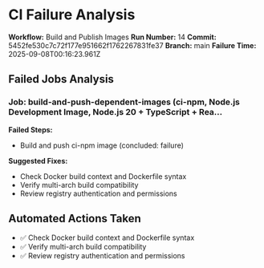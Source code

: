 # CI Failure Analysis

**Workflow:** Build and Publish Images
**Run Number:** 14
**Commit:** 5452fe530c7c72f177e951662f1762267831fe37
**Branch:** main
**Failure Time:** 2025-09-08T00:16:23.961Z

## Failed Jobs Analysis

### Job: build-and-push-dependent-images (ci-npm, Node.js Development Image, Node.js 20 + TypeScript + Rea...
**Failed Steps:**
- Build and push ci-npm image (concluded: failure)

**Suggested Fixes:**
- Check Docker build context and Dockerfile syntax
- Verify multi-arch build compatibility
- Review registry authentication and permissions

## Automated Actions Taken
- ✅ Check Docker build context and Dockerfile syntax
- ✅ Verify multi-arch build compatibility
- ✅ Review registry authentication and permissions
